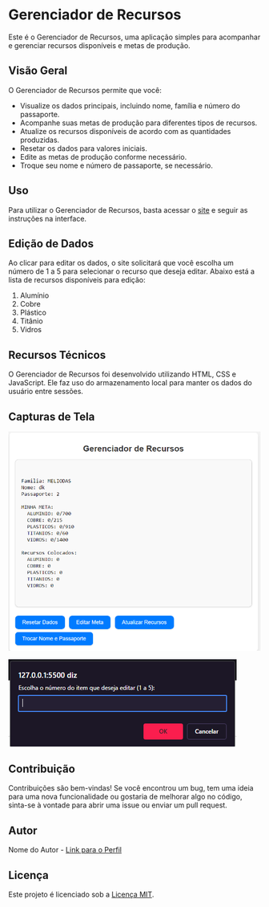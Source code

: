 # Gerenciador de Recursos

Este é o Gerenciador de Recursos, uma aplicação simples para acompanhar e gerenciar recursos disponíveis e metas de produção.

## Visão Geral

O Gerenciador de Recursos permite que você:

- Visualize os dados principais, incluindo nome, família e número do passaporte.
- Acompanhe suas metas de produção para diferentes tipos de recursos.
- Atualize os recursos disponíveis de acordo com as quantidades produzidas.
- Resetar os dados para valores iniciais.
- Edite as metas de produção conforme necessário.
- Troque seu nome e número de passaporte, se necessário.

## Uso

Para utilizar o Gerenciador de Recursos, basta acessar o [site](https://pulldk.github.io/FIvemESTOQUE/) e seguir as instruções na interface.

## Edição de Dados

Ao clicar para editar os dados, o site solicitará que você escolha um número de 1 a 5 para selecionar o recurso que deseja editar. Abaixo está a lista de recursos disponíveis para edição:

1. Alumínio
2. Cobre
3. Plástico
4. Titânio
5. Vidros

## Recursos Técnicos

O Gerenciador de Recursos foi desenvolvido utilizando HTML, CSS e JavaScript. Ele faz uso do armazenamento local para manter os dados do usuário entre sessões.

## Capturas de Tela

![Captura de Tela 1](https://github.com/PullDK/FIvemESTOQUE/blob/main/img/captura_de_tela1.png)

![Captura de Tela 2](https://github.com/PullDK/FIvemESTOQUE/blob/main/img/captura_de_tela2.png)



## Contribuição

Contribuições são bem-vindas! Se você encontrou um bug, tem uma ideia para uma nova funcionalidade ou gostaria de melhorar algo no código, sinta-se à vontade para abrir uma issue ou enviar um pull request.

## Autor

Nome do Autor - [Link para o Perfil](https://github.com/PullDK)

## Licença

Este projeto é licenciado sob a [Licença MIT](LICENSE).
